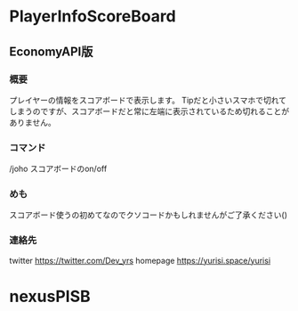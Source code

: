 # PlayerInfoScoreBoard 

## EconomyAPI版 


### 概要
プレイヤーの情報をスコアボードで表示します。
Tipだと小さいスマホで切れてしまうのですが、スコアボードだと常に左端に表示されているため切れることがありません。

### コマンド
/joho スコアボードのon/off

### めも
スコアボード使うの初めてなのでクソコードかもしれませんがご了承ください()

### 連絡先
twitter https://twitter.com/Dev_yrs
homepage https://yurisi.space/yurisi
# nexusPISB
